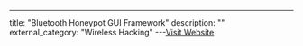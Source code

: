 ---
title: "Bluetooth Honeypot GUI Framework"
description: ""
external_category: "Wireless Hacking"
---[Visit Website](https://github.com/andrewmichaelsmith/bluepot)

